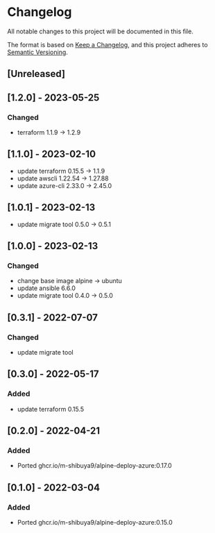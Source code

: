 # Changelog

All notable changes to this project will be documented in this file.

The format is based on [Keep a Changelog](https://keepachangelog.com/en/1.0.0/),
and this project adheres to [Semantic Versioning](https://semver.org/spec/v2.0.0.html).

## [Unreleased]
## [1.2.0] - 2023-05-25

### Changed
- terraform 1.1.9 -> 1.2.9

## [1.1.0] - 2023-02-10
- update terraform 0.15.5 -> 1.1.9
- update awscli 1.22.54 -> 1.27.88
- update azure-cli 2.33.0 -> 2.45.0

## [1.0.1] - 2023-02-13
- update migrate tool 0.5.0 -> 0.5.1

## [1.0.0] - 2023-02-13

### Changed
- change base image alpine -> ubuntu 
- update ansible 6.6.0
- update migrate tool 0.4.0 -> 0.5.0

## [0.3.1] - 2022-07-07

### Changed

- update migrate tool

## [0.3.0] - 2022-05-17

### Added

- update terraform 0.15.5

## [0.2.0] - 2022-04-21

### Added

- Ported ghcr.io/m-shibuya9/alpine-deploy-azure:0.17.0

## [0.1.0] - 2022-03-04

### Added

- Ported ghcr.io/m-shibuya9/alpine-deploy-azure:0.15.0
